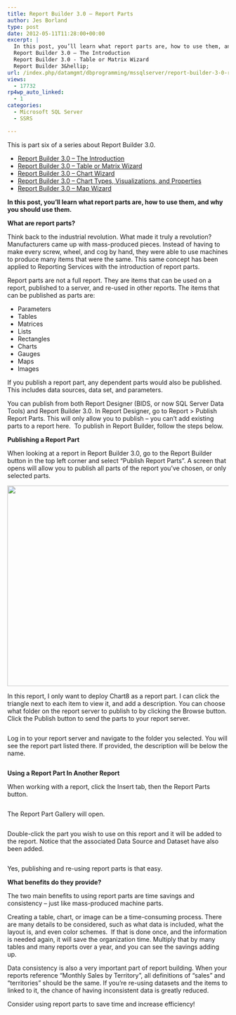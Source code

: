 ```yaml
---
title: Report Builder 3.0 – Report Parts
author: Jes Borland
type: post
date: 2012-05-11T11:28:00+00:00
excerpt: |
  In this post, you’ll learn what report parts are, how to use them, and why you should use them.
  Report Builder 3.0 – The Introduction
  Report Builder 3.0 - Table or Matrix Wizard
  Report Builder 3&hellip;
url: /index.php/datamgmt/dbprogramming/mssqlserver/report-builder-3-0-report/
views:
  - 17732
rp4wp_auto_linked:
  - 1
categories:
  - Microsoft SQL Server
  - SSRS

---
```

This is part six of a series about Report Builder 3.0.

  * <a title="Report Builder 3.0 – The Introduction" href="/index.php/datamgmt/dbprogramming/report-builder-3-0-the/" target="_blank">Report Builder 3.0 – The Introduction</a>
  * <a title="Report Builder 3.0 – Table or Matrix Wizard" href="/index.php/datamgmt/dbprogramming/report-builder-3-0-table/" target="_blank">Report Builder 3.0 &#8211; Table or Matrix Wizard</a>
  * <a title="Report Builder 3.0 – Chart Wizard" href="/index.php/datamgmt/dbprogramming/report-builder-3-0-chart/" target="_blank">Report Builder 3.0 &#8211; Chart Wizard</a>
  * <a title="Report Builder 3.0 – Chart Types, Visualizations, and Properties" href="/index.php/datamgmt/dbprogramming/report-builder-3-0-chart-1/" target="_blank">Report Builder 3.0 – Chart Types, Visualizations, and Properties</a>
  * <a title="Report Builder 3.0 – Map Wizard" href="/index.php/datamgmt/dbprogramming/report-builder-3-0-map/" target="_blank">Report Builder 3.0 – Map Wizard</a>

**In this post, you’ll learn what report parts are, how to use them, and why you should use them.**

**What are report parts?** 

Think back to the industrial revolution. What made it truly a revolution? Manufacturers came up with mass-produced pieces. Instead of having to make every screw, wheel, and cog by hand, they were able to use machines to produce many items that were the same. This same concept has been applied to Reporting Services with the introduction of report parts.

Report parts are not a full report. They are items that can be used on a report, published to a server, and re-used in other reports. The items that can be published as parts are:

  * Parameters
  * Tables
  * Matrices
  * Lists
  * Rectangles
  * Charts
  * Gauges
  * Maps
  * Images

If you publish a report part, any dependent parts would also be published. This includes data sources, data set, and parameters.

You can publish from both Report Designer (BIDS, or now SQL Server Data Tools) and Report Builder 3.0. In Report Designer, go to Report > Publish Report Parts. This will only allow you to publish – you can’t add existing parts to a report here.  To publish in Report Builder, follow the steps below.

**Publishing a Report Part** 

When looking at a report in Report Builder 3.0, go to the Report Builder button in the top left corner and select “Publish Report Parts”. A screen that opens will allow you to publish all parts of the report you’ve chosen, or only selected parts.

<p style="text-align: center">
  <img src="/wp-content/uploads/users/grrlgeek/RB3Parts1.JPG?mtime=1336705090" alt="" width="603" height="456" />
</p>

In this report, I only want to deploy Chart8 as a report part. I can click the triangle next to each item to view it, and add a description. You can choose what folder on the report server to publish to by clicking the Browse button. Click the Publish button to send the parts to your report server.

<p style="text-align: center">
  <img src="/wp-content/uploads/users/grrlgeek/RB3Parts2.JPG?mtime=1336705090" alt="" />
</p>

Log in to your report server and navigate to the folder you selected. You will see the report part listed there. If provided, the description will be below the name.

<p style="text-align: center">
  <img style="text-align: center" src="/wp-content/uploads/users/grrlgeek/RB3Parts3.JPG?mtime=1336705090" alt="" />
</p>

**Using a Report Part In Another Report** 

When working with a report, click the Insert tab, then the Report Parts button.

<p style="text-align: center">
  <img src="/wp-content/uploads/users/grrlgeek/RB3Parts4.JPG?mtime=1336705090" alt="" />
</p>

The Report Part Gallery will open.

<p style="text-align: center">
  <img src="/wp-content/uploads/users/grrlgeek/RB3Parts5.JPG?mtime=1336705090" alt="" />
</p>

Double-click the part you wish to use on this report and it will be added to the report. Notice that the associated Data Source and Dataset have also been added.

<p style="text-align: center">
  <img src="/wp-content/uploads/users/grrlgeek/RB3Parts6.JPG?mtime=1336705090" alt="" />
</p>

Yes, publishing and re-using report parts is that easy.

**What benefits do they provide?** 

The two main benefits to using report parts are time savings and consistency &#8211; just like mass-produced machine parts.

Creating a table, chart, or image can be a time-consuming process. There are many details to be considered, such as what data is included, what the layout is, and even color schemes.  If that is done once, and the information is needed again, it will save the organization time. Multiply that by many tables and many reports over a year, and you can see the savings adding up.

Data consistency is also a very important part of report building. When your reports reference “Monthly Sales by Territory”, all definitions of “sales” and “territories” should be the same. If you’re re-using datasets and the items to linked to it, the chance of having inconsistent data is greatly reduced.

Consider using report parts to save time and increase efficiency!